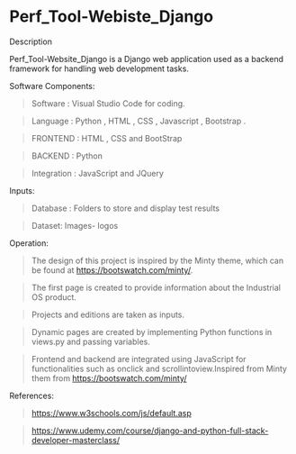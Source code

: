 # Perf_Tool-Webiste_Django

Description

Perf_Tool-Website_Django is a Django web application used as a backend framework for handling web development tasks.

Software Components:

> Software : Visual Studio Code for coding.

> Language : Python , HTML , CSS , Javascript , Bootstrap .

> FRONTEND : HTML , CSS and BootStrap

> BACKEND  : Python

> Integration : JavaScript and JQuery 
             

Inputs:

> Database : Folders to store and display test results

> Dataset: Images- logos


Operation:

>  The design of this project is inspired by the Minty theme, which can be found at https://bootswatch.com/minty/.

> The first page is created to provide information about the Industrial OS product.

> Projects and editions are taken as inputs.

> Dynamic pages are created by implementing Python functions in views.py and passing variables.

>  Frontend and backend are integrated using JavaScript for functionalities such as onclick and scrollintoview.Inspired from Minty them from https://bootswatch.com/minty/


References:

> https://www.w3schools.com/js/default.asp

> https://www.udemy.com/course/django-and-python-full-stack-developer-masterclass/

